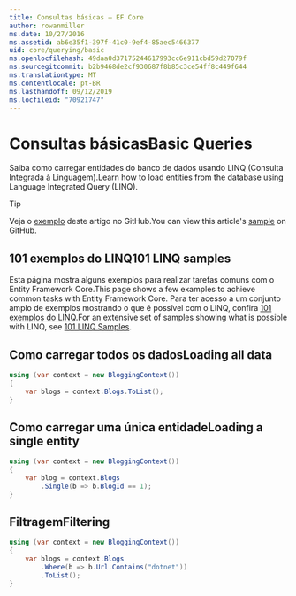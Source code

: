 ```yaml
---
title: Consultas básicas – EF Core
author: rowanmiller
ms.date: 10/27/2016
ms.assetid: ab6e35f1-397f-41c0-9ef4-85aec5466377
uid: core/querying/basic
ms.openlocfilehash: 49daa0d37175244617993cc6e911cbd59d27079f
ms.sourcegitcommit: b2b9468de2cf930687f8b85c3ce54ff8c449f644
ms.translationtype: MT
ms.contentlocale: pt-BR
ms.lasthandoff: 09/12/2019
ms.locfileid: "70921747"
---
```

# <a name="basic-queries"></a><span data-ttu-id="1955c-102">Consultas básicas</span><span class="sxs-lookup"><span data-stu-id="1955c-102">Basic Queries</span></span>

<span data-ttu-id="1955c-103">Saiba como carregar entidades do banco de dados usando LINQ (Consulta Integrada à Linguagem).</span><span class="sxs-lookup"><span data-stu-id="1955c-103">Learn how to load entities from the database using Language Integrated Query (LINQ).</span></span>

> [!TIP]  
> <span data-ttu-id="1955c-104">Veja o [exemplo](https://github.com/aspnet/EntityFramework.Docs/tree/master/samples/core/Querying) deste artigo no GitHub.</span><span class="sxs-lookup"><span data-stu-id="1955c-104">You can view this article's [sample](https://github.com/aspnet/EntityFramework.Docs/tree/master/samples/core/Querying) on GitHub.</span></span>

## <a name="101-linq-samples"></a><span data-ttu-id="1955c-105">101 exemplos do LINQ</span><span class="sxs-lookup"><span data-stu-id="1955c-105">101 LINQ samples</span></span>

<span data-ttu-id="1955c-106">Esta página mostra alguns exemplos para realizar tarefas comuns com o Entity Framework Core.</span><span class="sxs-lookup"><span data-stu-id="1955c-106">This page shows a few examples to achieve common tasks with Entity Framework Core.</span></span> <span data-ttu-id="1955c-107">Para ter acesso a um conjunto amplo de exemplos mostrando o que é possível com o LINQ, confira [101 exemplos do LINQ](https://code.msdn.microsoft.com/101-LINQ-Samples-3fb9811b).</span><span class="sxs-lookup"><span data-stu-id="1955c-107">For an extensive set of samples showing what is possible with LINQ, see [101 LINQ Samples](https://code.msdn.microsoft.com/101-LINQ-Samples-3fb9811b).</span></span>

## <a name="loading-all-data"></a><span data-ttu-id="1955c-108">Como carregar todos os dados</span><span class="sxs-lookup"><span data-stu-id="1955c-108">Loading all data</span></span>

<!-- [!code-csharp[Main](samples/core/Querying/Basics/Sample.cs)] -->
``` csharp
using (var context = new BloggingContext())
{
    var blogs = context.Blogs.ToList();
}
```

## <a name="loading-a-single-entity"></a><span data-ttu-id="1955c-109">Como carregar uma única entidade</span><span class="sxs-lookup"><span data-stu-id="1955c-109">Loading a single entity</span></span>

<!-- [!code-csharp[Main](samples/core/Querying/Basics/Sample.cs)] -->
``` csharp
using (var context = new BloggingContext())
{
    var blog = context.Blogs
        .Single(b => b.BlogId == 1);
}
```

## <a name="filtering"></a><span data-ttu-id="1955c-110">Filtragem</span><span class="sxs-lookup"><span data-stu-id="1955c-110">Filtering</span></span>

<!-- [!code-csharp[Main](samples/core/Querying/Basics/Sample.cs)] -->
``` csharp
using (var context = new BloggingContext())
{
    var blogs = context.Blogs
        .Where(b => b.Url.Contains("dotnet"))
        .ToList();
}
```
